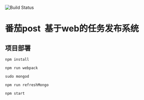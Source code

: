 ![Build Status](https://travis-ci.org/tomato-post/tomato-post.svg?branch=master)
# 番茄post  基于web的任务发布系统

## 项目部署

```
npm install
```

```
npm run webpack
```

```
sudo mongod
```

```
npm run refreshMongo
```

```
npm start
````
